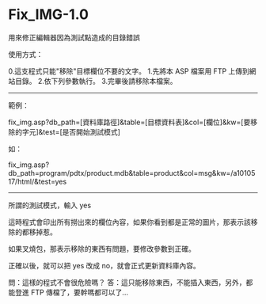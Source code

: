 Fix_IMG-1.0
===========

用來修正編輯器因為測試點造成的目錄錯誤

使用方式：

0.這支程式只能"移除"目標欄位不要的文字。
1.先將本 ASP 檔案用 FTP 上傳到網站目錄。
2.依下列參數執行。
3.完畢後請移除本檔案。

-------------------------------

範例：


fix_img.asp?db_path=[資料庫路徑]&table=[目標資料表]&col=[欄位]&kw=[要移除的字元]&test=[是否開始測試模式]

如：

fix_img.asp?db_path=program/pdtx/product.mdb&table=product&col=msg&kw=/a1010517/html/&test=yes

-------------------------------

所謂的測試模式，輸入 yes

這時程式會印出所有撈出來的欄位內容，如果你看到都是正常的圖片，那表示該移除的都移掉惹。

如果叉燒包，那表示移除的東西有問題，要修改參數到正確。

正確以後，就可以把 yes 改成 no，就會正式更新資料庫內容。






問：這樣的程式不會很危險嗎？
答：這只能移除東西，不能插入東西，另外，都能登進 FTP 傳檔了，要幹嗎都可以了...
